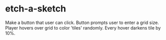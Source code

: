 # etch-a-sketch

Make a button that user can click.
Button prompts user to enter a grid size.
Player hovers over grid to color 'tiles' randomly.
Every hover darkens tile by 10%.
